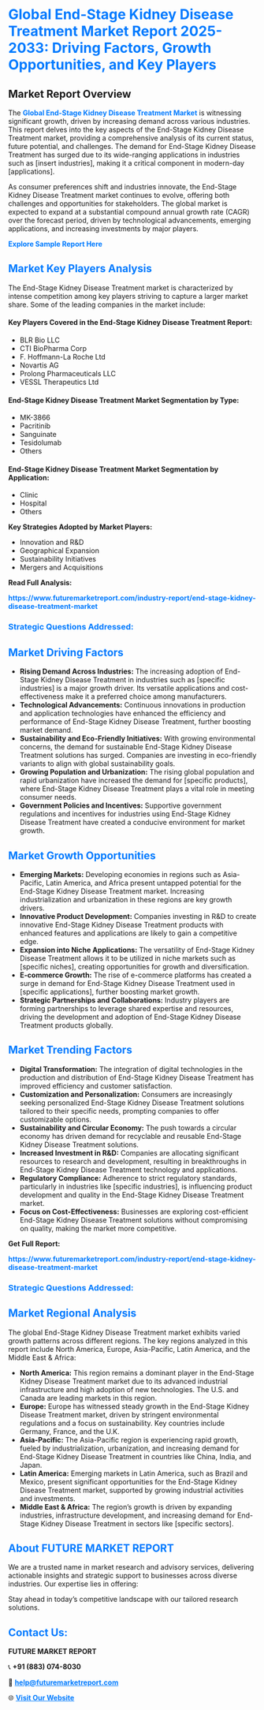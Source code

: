 <h1 style="color: #007BFF;">Global End-Stage Kidney Disease Treatment Market Report 2025-2033: Driving Factors, Growth Opportunities, and Key Players</h1>

<section id="overview">
<h2>Market Report Overview</h2>
<p>The <a href="https://www.futuremarketreport.com/industry-report/end-stage-kidney-disease-treatment-market" style="color: #007BFF; text-decoration: none;"><strong>Global End-Stage Kidney Disease Treatment Market</strong></a> is witnessing significant growth, driven by increasing demand across various industries. This report delves into the key aspects of the End-Stage Kidney Disease Treatment market, providing a comprehensive analysis of its current status, future potential, and challenges. The demand for End-Stage Kidney Disease Treatment has surged due to its wide-ranging applications in industries such as [insert industries], making it a critical component in modern-day [applications].</p>
<p>As consumer preferences shift and industries innovate, the End-Stage Kidney Disease Treatment market continues to evolve, offering both challenges and opportunities for stakeholders. The global market is expected to expand at a substantial compound annual growth rate (CAGR) over the forecast period, driven by technological advancements, emerging applications, and increasing investments by major players.</p>
</section>

<section id="overview">
<p><a href="https://www.futuremarketreport.com/request-sample/reportId=52895" style="color: #007BFF; text-decoration: none;"><strong>Explore Sample Report Here</strong></a></p>
</section>

<section id="key-players">
<h2 style="color: #007BFF;">Market Key Players Analysis</h2>
<p>The End-Stage Kidney Disease Treatment market is characterized by intense competition among key players striving to capture a larger market share. Some of the leading companies in the market include:</p>
<h4>Key Players Covered in the End-Stage Kidney Disease Treatment Report:</h4>
<ul><li>BLR Bio LLC</li><li>CTI BioPharma Corp</li><li>F. Hoffmann-La Roche Ltd</li><li>Novartis AG</li><li>Prolong Pharmaceuticals LLC</li><li>VESSL Therapeutics Ltd</li></ul>
<h4>End-Stage Kidney Disease Treatment Market Segmentation by Type:</h4>
<ul><li>MK-3866</li><li>Pacritinib</li><li>Sanguinate</li><li>Tesidolumab</li><li>Others</li></ul>

<h4>End-Stage Kidney Disease Treatment Market Segmentation by Application:</h4>
<ul><li>Clinic</li><li>Hospital</li><li>Others</li></ul>
<p><strong>Key Strategies Adopted by Market Players:</strong></p>
<ul>
<li>Innovation and R&D</li>
<li>Geographical Expansion</li>
<li>Sustainability Initiatives</li>
<li>Mergers and Acquisitions</li>
</ul>
</section>

<section>
<p><strong>Read Full Analysis: </strong></p><a href="https://www.futuremarketreport.com/industry-report/end-stage-kidney-disease-treatment-market" style="color: #007BFF; text-decoration: none;"><strong>https://www.futuremarketreport.com/industry-report/end-stage-kidney-disease-treatment-market</strong></a>
<h3 style="color: #007BFF;">Strategic Questions Addressed:</h3>
</section>

<section id="driving-factors">
<h2 style="color: #007BFF;">Market Driving Factors</h2>
<ul>
<li><strong>Rising Demand Across Industries:</strong> The increasing adoption of End-Stage Kidney Disease Treatment in industries such as [specific industries] is a major growth driver. Its versatile applications and cost-effectiveness make it a preferred choice among manufacturers.</li>
<li><strong>Technological Advancements:</strong> Continuous innovations in production and application technologies have enhanced the efficiency and performance of End-Stage Kidney Disease Treatment, further boosting market demand.</li>
<li><strong>Sustainability and Eco-Friendly Initiatives:</strong> With growing environmental concerns, the demand for sustainable End-Stage Kidney Disease Treatment solutions has surged. Companies are investing in eco-friendly variants to align with global sustainability goals.</li>
<li><strong>Growing Population and Urbanization:</strong> The rising global population and rapid urbanization have increased the demand for [specific products], where End-Stage Kidney Disease Treatment plays a vital role in meeting consumer needs.</li>
<li><strong>Government Policies and Incentives:</strong> Supportive government regulations and incentives for industries using End-Stage Kidney Disease Treatment have created a conducive environment for market growth.</li>
</ul>
</section>

<section id="growth-opportunities">
<h2 style="color: #007BFF;">Market Growth Opportunities</h2>
<ul>
<li><strong>Emerging Markets:</strong> Developing economies in regions such as Asia-Pacific, Latin America, and Africa present untapped potential for the End-Stage Kidney Disease Treatment market. Increasing industrialization and urbanization in these regions are key growth drivers.</li>
<li><strong>Innovative Product Development:</strong> Companies investing in R&D to create innovative End-Stage Kidney Disease Treatment products with enhanced features and applications are likely to gain a competitive edge.</li>
<li><strong>Expansion into Niche Applications:</strong> The versatility of End-Stage Kidney Disease Treatment allows it to be utilized in niche markets such as [specific niches], creating opportunities for growth and diversification.</li>
<li><strong>E-commerce Growth:</strong> The rise of e-commerce platforms has created a surge in demand for End-Stage Kidney Disease Treatment used in [specific applications], further boosting market growth.</li>
<li><strong>Strategic Partnerships and Collaborations:</strong> Industry players are forming partnerships to leverage shared expertise and resources, driving the development and adoption of End-Stage Kidney Disease Treatment products globally.</li>
</ul>
</section>

<section id="trending-factors">
<h2 style="color: #007BFF;">Market Trending Factors</h2>
<ul>
<li><strong>Digital Transformation:</strong> The integration of digital technologies in the production and distribution of End-Stage Kidney Disease Treatment has improved efficiency and customer satisfaction.</li>
<li><strong>Customization and Personalization:</strong> Consumers are increasingly seeking personalized End-Stage Kidney Disease Treatment solutions tailored to their specific needs, prompting companies to offer customizable options.</li>
<li><strong>Sustainability and Circular Economy:</strong> The push towards a circular economy has driven demand for recyclable and reusable End-Stage Kidney Disease Treatment solutions.</li>
<li><strong>Increased Investment in R&D:</strong> Companies are allocating significant resources to research and development, resulting in breakthroughs in End-Stage Kidney Disease Treatment technology and applications.</li>
<li><strong>Regulatory Compliance:</strong> Adherence to strict regulatory standards, particularly in industries like [specific industries], is influencing product development and quality in the End-Stage Kidney Disease Treatment market.</li>
<li><strong>Focus on Cost-Effectiveness:</strong> Businesses are exploring cost-efficient End-Stage Kidney Disease Treatment solutions without compromising on quality, making the market more competitive.</li>
</ul>
</section>

<section>
<p><strong>Get Full Report: </strong></p><a href="https://www.futuremarketreport.com/industry-report/end-stage-kidney-disease-treatment-market" style="color: #007BFF; text-decoration: none;"><strong>https://www.futuremarketreport.com/industry-report/end-stage-kidney-disease-treatment-market</strong></a>
<h3 style="color: #007BFF;">Strategic Questions Addressed:</h3>
</section>


<section id="regional-analysis">
<h2 style="color: #007BFF;">Market Regional Analysis</h2>
<p>The global End-Stage Kidney Disease Treatment market exhibits varied growth patterns across different regions. The key regions analyzed in this report include North America, Europe, Asia-Pacific, Latin America, and the Middle East & Africa:</p>
<ul>
<li><strong>North America:</strong> This region remains a dominant player in the End-Stage Kidney Disease Treatment market due to its advanced industrial infrastructure and high adoption of new technologies. The U.S. and Canada are leading markets in this region.</li>
<li><strong>Europe:</strong> Europe has witnessed steady growth in the End-Stage Kidney Disease Treatment market, driven by stringent environmental regulations and a focus on sustainability. Key countries include Germany, France, and the U.K.</li>
<li><strong>Asia-Pacific:</strong> The Asia-Pacific region is experiencing rapid growth, fueled by industrialization, urbanization, and increasing demand for End-Stage Kidney Disease Treatment in countries like China, India, and Japan.</li>
<li><strong>Latin America:</strong> Emerging markets in Latin America, such as Brazil and Mexico, present significant opportunities for the End-Stage Kidney Disease Treatment market, supported by growing industrial activities and investments.</li>
<li><strong>Middle East & Africa:</strong> The region’s growth is driven by expanding industries, infrastructure development, and increasing demand for End-Stage Kidney Disease Treatment in sectors like [specific sectors].</li>
</ul>
</section>

<footer>
<h2 style="color: #007BFF;">About FUTURE MARKET REPORT</h2>
<p>We are a trusted name in market research and advisory services, delivering actionable insights and strategic support to businesses across diverse industries. Our expertise lies in offering:</p>

<p>Stay ahead in today’s competitive landscape with our tailored research solutions.</p>

<h2 style="color: #007BFF;">Contact Us:</h2>
<p><strong>FUTURE MARKET REPORT</strong></p>
<p>📞 <strong>+91 (883) 074-8030</strong></p>
<p>📧 <strong><a href="mailto:help@futuremarketreport.com" style="color: #007BFF;">help@futuremarketreport.com</a></strong></p>
<p>🌐 <strong><a href="https://www.futuremarketreport.com/" style="color: #007BFF;">Visit Our Website</a></strong></p>
</footer>